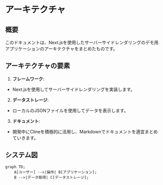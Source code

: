 # アーキテクチャ

## 概要
このドキュメントは、Next.jsを使用したサーバーサイドレンダリングのデモ用アプリケーションのアーキテクチャをまとめたものです。

## アーキテクチャの要素
1. **フレームワーク**:
  - Next.jsを使用してサーバーサイドレンダリングを実装します。

2. **データストレージ**:
  - ローカルのJSONファイルを使用してデータを表示します。

3. **ドキュメント**:
  - 開発中にClineを積極的に活用し、Markdownでドキュメントを適宜まとめていきます。

## システム図
```mermaid
graph TD;
    A[ユーザー] -->|操作| B[アプリケーション];
    B -->|データ取得| C[データストレージ];

